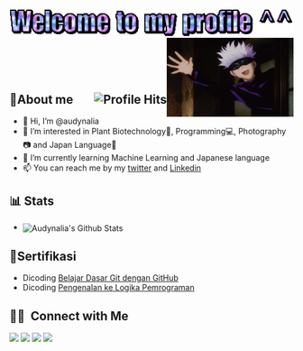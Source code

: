 ### <img align="center" height="50" width="575" alt="" src="https://github.com/audynalia/audynalia/blob/main/welcome%20to%20my%20profile.gif" /> <img align="right" height="140" width="225" alt="" src="https://github.com/audynalia/audynalia/blob/main/gojo-satoru.gif"  />
<br>
<br>
<br>

## :cherry_blossom:About me  <img align="right" alt="Profile Hits" src="https://komarev.com/ghpvc/?username=audynalia&style=flat-square"></h2>

- 👋 Hi, I’m @audynalia
- 👀 I’m interested in Plant Biotechnology:seedling:, Programming:computer:, Photography:camera: and Japan Language:japan:
- :book: I’m currently learning Machine Learning and Japanese language
- 📫 You can reach me by my [twitter](https://twitter.com/39zelll) and [Linkedin](https://www.linkedin.com/in/audynalia-kogitans-1b1190217/)

## 📊 Stats

 - <img align="center" src="https://github-readme-stats.vercel.app/api?username=audynalia&include_all_commits=true&count_private=true&show_icons=true&line_height=20&title_color=7A7ADB&icon_color=2234AE&text_color=D3D3D3&bg_color=0,000000,130F40" alt="Audynalia's Github Stats">
    </a>
    </p>
   
      
## :page_facing_up:Sertifikasi
- Dicoding [Belajar Dasar Git dengan GitHub](https://www.dicoding.com/certificates/6RPN85Y3RZ2M)
- Dicoding [Pengenalan ke Logika Pemrograman](https://www.dicoding.com/certificates/MRZMK7NQKPYQ)


## 🤝🏻 &nbsp;Connect with Me

<a href="https://www.linkedin.com/in/audynalia-kogitans-1b1190217/"><img src="https://img.shields.io/badge/-LinkedIn-0077B5?style=flat&logo=Linkedin&logoColor=white"/></a>
<a href="mailto:audynalia48@gmail.com"><img src="https://img.shields.io/badge/-GMAIL-D14836?style=flat&logo=Gmail&logoColor=white"/></a>
<a href="https://www.instagram.com/audyna_.k/"><img src="https://img.shields.io/badge/-Instagram-E4405F?style=flat&logo=Instagram&logoColor=white"/></a>
<a href="https://www.facebook.com/audynalia.evan/"><img src="https://img.shields.io/badge/-Facebook-1877F2?style=flat&logo=Facebook&logoColor=white"/></a>
    
